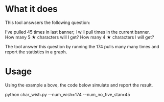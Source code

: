 # What it does

This tool answsers the following question:

I've pulled 45 times in last banner; I will pull  times in the current banner. How many 5 ★ characters will I get? How many 4 ★ characters I will get?

The tool answer this question by running the 174 pulls many many times and report the statistics in a graph.

# Usage

Using the example a bove, the code below simulate and report the result.

python char_wish.py --num_wish=174 --num_no_five_star=45




